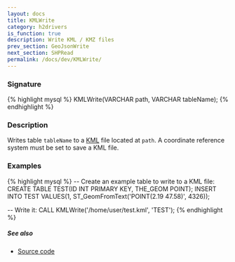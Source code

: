 ```yaml
---
layout: docs
title: KMLWrite
category: h2drivers
is_function: true
description: Write KML / KMZ files
prev_section: GeoJsonWrite
next_section: SHPRead
permalink: /docs/dev/KMLWrite/
---
```


### Signature

{% highlight mysql %}
KMLWrite(VARCHAR path, VARCHAR tableName);
{% endhighlight %}

### Description

Writes table `tableName` to a [KML][wiki] file located at `path`.
A coordinate reference system must be set to save a KML file.

### Examples

{% highlight mysql %}
-- Create an example table to write to a KML file:
CREATE TABLE TEST(ID INT PRIMARY KEY, THE_GEOM POINT);
INSERT INTO TEST
    VALUES(1, ST_GeomFromText('POINT(2.19 47.58)', 4326));

-- Write it:
CALL KMLWrite('/home/user/test.kml', 'TEST');
{% endhighlight %}

##### See also

* <a href="https://github.com/irstv/H2GIS/blob/a8e61ea7f1953d1bad194af926a568f7bc9aac96/h2drivers/src/main/java/org/h2gis/drivers/kml/KMLWrite.java" target="_blank">Source code</a>

[wiki]: http://en.wikipedia.org/wiki/Keyhole_Markup_Language

